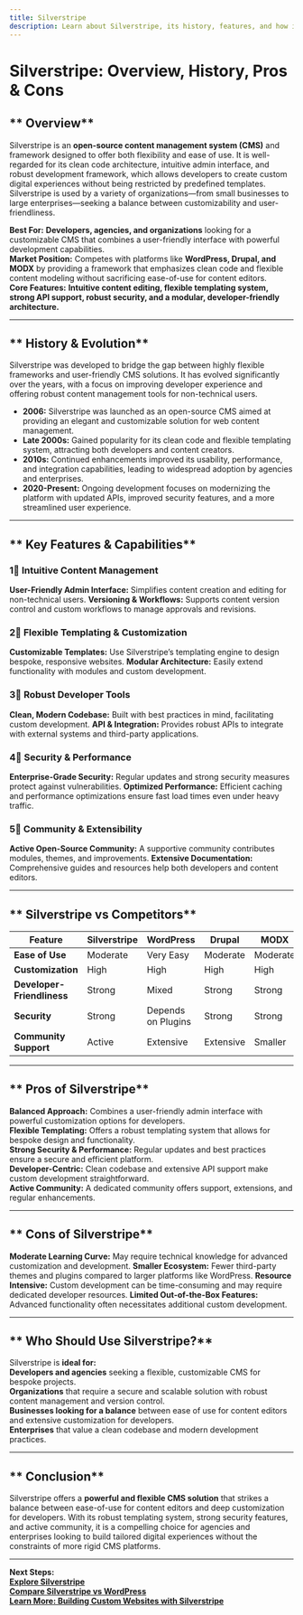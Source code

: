 ```yaml
---
title: Silverstripe
description: Learn about Silverstripe, its history, features, and how it compares to other open-source CMS platforms.
---
```


# **Silverstripe: Overview, History, Pros & Cons**

## ** Overview**  
Silverstripe is an **open-source content management system (CMS)** and framework designed to offer both flexibility and ease of use. It is well-regarded for its clean code architecture, intuitive admin interface, and robust development framework, which allows developers to create custom digital experiences without being restricted by predefined templates. Silverstripe is used by a variety of organizations—from small businesses to large enterprises—seeking a balance between customizability and user-friendliness.

 **Best For:** **Developers, agencies, and organizations** looking for a customizable CMS that combines a user-friendly interface with powerful development capabilities.  
 **Market Position:** Competes with platforms like **WordPress, Drupal, and MODX** by providing a framework that emphasizes clean code and flexible content modeling without sacrificing ease-of-use for content editors.  
 **Core Features:** **Intuitive content editing, flexible templating system, strong API support, robust security, and a modular, developer-friendly architecture.**

---

## ** History & Evolution**  
Silverstripe was developed to bridge the gap between highly flexible frameworks and user-friendly CMS solutions. It has evolved significantly over the years, with a focus on improving developer experience and offering robust content management tools for non-technical users.

- **2006:** Silverstripe was launched as an open-source CMS aimed at providing an elegant and customizable solution for web content management.
- **Late 2000s:** Gained popularity for its clean code and flexible templating system, attracting both developers and content creators.
- **2010s:** Continued enhancements improved its usability, performance, and integration capabilities, leading to widespread adoption by agencies and enterprises.
- **2020-Present:** Ongoing development focuses on modernizing the platform with updated APIs, improved security features, and a more streamlined user experience.

---

## ** Key Features & Capabilities**

### **1⃣ Intuitive Content Management**
 **User-Friendly Admin Interface:** Simplifies content creation and editing for non-technical users.
 **Versioning & Workflows:** Supports content version control and custom workflows to manage approvals and revisions.

### **2⃣ Flexible Templating & Customization**
 **Customizable Templates:** Use Silverstripe’s templating engine to design bespoke, responsive websites.
 **Modular Architecture:** Easily extend functionality with modules and custom development.

### **3⃣ Robust Developer Tools**
 **Clean, Modern Codebase:** Built with best practices in mind, facilitating custom development.
 **API & Integration:** Provides robust APIs to integrate with external systems and third-party applications.

### **4⃣ Security & Performance**
 **Enterprise-Grade Security:** Regular updates and strong security measures protect against vulnerabilities.
 **Optimized Performance:** Efficient caching and performance optimizations ensure fast load times even under heavy traffic.

### **5⃣ Community & Extensibility**
 **Active Open-Source Community:** A supportive community contributes modules, themes, and improvements.
 **Extensive Documentation:** Comprehensive guides and resources help both developers and content editors.

---

## ** Silverstripe vs Competitors**

| Feature                   | Silverstripe       | WordPress         | Drupal           | MODX             |
|---------------------------|--------------------|-------------------|------------------|------------------|
| **Ease of Use**           |  Moderate        |  Very Easy      |  Moderate      |  Moderate      |
| **Customization**         |  High            |  High           |  High         |  High          |
| **Developer-Friendliness**|  Strong          |  Mixed           |  Strong        |  Strong        |
| **Security**              |  Strong          |  Depends on Plugins |  Strong     |  Strong        |
| **Community Support**     |  Active          |  Extensive      |  Extensive     |  Smaller       |

---

## ** Pros of Silverstripe**  
 **Balanced Approach:** Combines a user-friendly admin interface with powerful customization options for developers.  
 **Flexible Templating:** Offers a robust templating system that allows for bespoke design and functionality.  
 **Strong Security & Performance:** Regular updates and best practices ensure a secure and efficient platform.  
 **Developer-Centric:** Clean codebase and extensive API support make custom development straightforward.  
 **Active Community:** A dedicated community offers support, extensions, and regular enhancements.

---

## ** Cons of Silverstripe**  
 **Moderate Learning Curve:** May require technical knowledge for advanced customization and development.
 **Smaller Ecosystem:** Fewer third-party themes and plugins compared to larger platforms like WordPress.
 **Resource Intensive:** Custom development can be time-consuming and may require dedicated developer resources.
 **Limited Out-of-the-Box Features:** Advanced functionality often necessitates additional custom development.

---

## ** Who Should Use Silverstripe?**  
Silverstripe is **ideal for:**  
 **Developers and agencies** seeking a flexible, customizable CMS for bespoke projects.  
 **Organizations** that require a secure and scalable solution with robust content management and version control.  
 **Businesses looking for a balance** between ease of use for content editors and extensive customization for developers.  
 **Enterprises** that value a clean codebase and modern development practices.

---

## ** Conclusion**  
Silverstripe offers a **powerful and flexible CMS solution** that strikes a balance between ease-of-use for content editors and deep customization for developers. With its robust templating system, strong security features, and active community, it is a compelling choice for agencies and enterprises looking to build tailored digital experiences without the constraints of more rigid CMS platforms.

---

 **Next Steps:**  
 **[Explore Silverstripe](https://www.silverstripe.org/)**  
 **[Compare Silverstripe vs WordPress](#)**  
 **[Learn More: Building Custom Websites with Silverstripe](#)**
